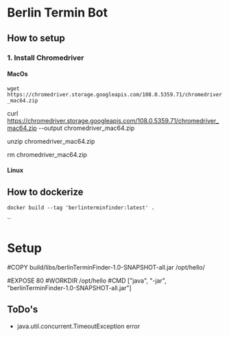 # Berlin Termin Bot


## How to setup
### 1. Install Chromedriver

#### MacOs

`wget https://chromedriver.storage.googleapis.com/108.0.5359.71/chromedriver_mac64.zip`

curl https://chromedriver.storage.googleapis.com/108.0.5359.71/chromedriver_mac64.zip --output chromedriver_mac64.zip

unzip chromedriver_mac64.zip

rm chromedriver_mac64.zip

#### Linux

## How to dockerize
`docker build --tag 'berlinterminfinder:latest' .` 

``

# Setup
#COPY build/libs/berlinTerminFinder-1.0-SNAPSHOT-all.jar /opt/hello/

#EXPOSE 80
#WORKDIR /opt/hello
#CMD ["java", "-jar", "berlinTerminFinder-1.0-SNAPSHOT-all.jar"]


## ToDo's

- java.util.concurrent.TimeoutException error
